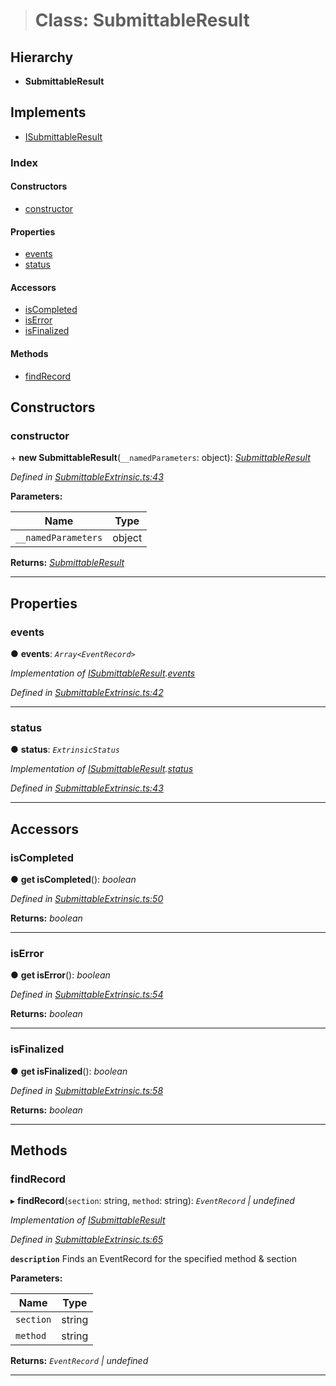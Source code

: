 > # Class: SubmittableResult

## Hierarchy

* **SubmittableResult**

## Implements

* [ISubmittableResult](../interfaces/_submittableextrinsic_.isubmittableresult.md)

### Index

#### Constructors

* [constructor](_submittableextrinsic_.submittableresult.md#constructor)

#### Properties

* [events](_submittableextrinsic_.submittableresult.md#events)
* [status](_submittableextrinsic_.submittableresult.md#status)

#### Accessors

* [isCompleted](_submittableextrinsic_.submittableresult.md#iscompleted)
* [isError](_submittableextrinsic_.submittableresult.md#iserror)
* [isFinalized](_submittableextrinsic_.submittableresult.md#isfinalized)

#### Methods

* [findRecord](_submittableextrinsic_.submittableresult.md#findrecord)

## Constructors

###  constructor

\+ **new SubmittableResult**(`__namedParameters`: object): *[SubmittableResult](_submittableextrinsic_.submittableresult.md)*

*Defined in [SubmittableExtrinsic.ts:43](https://github.com/polkadot-js/api/blob/68b07eb/packages/api/src/SubmittableExtrinsic.ts#L43)*

**Parameters:**

Name | Type |
------ | ------ |
`__namedParameters` | object |

**Returns:** *[SubmittableResult](_submittableextrinsic_.submittableresult.md)*

___

## Properties

###  events

● **events**: *`Array<EventRecord>`*

*Implementation of [ISubmittableResult](../interfaces/_submittableextrinsic_.isubmittableresult.md).[events](../interfaces/_submittableextrinsic_.isubmittableresult.md#events)*

*Defined in [SubmittableExtrinsic.ts:42](https://github.com/polkadot-js/api/blob/68b07eb/packages/api/src/SubmittableExtrinsic.ts#L42)*

___

###  status

● **status**: *`ExtrinsicStatus`*

*Implementation of [ISubmittableResult](../interfaces/_submittableextrinsic_.isubmittableresult.md).[status](../interfaces/_submittableextrinsic_.isubmittableresult.md#status)*

*Defined in [SubmittableExtrinsic.ts:43](https://github.com/polkadot-js/api/blob/68b07eb/packages/api/src/SubmittableExtrinsic.ts#L43)*

___

## Accessors

###  isCompleted

● **get isCompleted**(): *boolean*

*Defined in [SubmittableExtrinsic.ts:50](https://github.com/polkadot-js/api/blob/68b07eb/packages/api/src/SubmittableExtrinsic.ts#L50)*

**Returns:** *boolean*

___

###  isError

● **get isError**(): *boolean*

*Defined in [SubmittableExtrinsic.ts:54](https://github.com/polkadot-js/api/blob/68b07eb/packages/api/src/SubmittableExtrinsic.ts#L54)*

**Returns:** *boolean*

___

###  isFinalized

● **get isFinalized**(): *boolean*

*Defined in [SubmittableExtrinsic.ts:58](https://github.com/polkadot-js/api/blob/68b07eb/packages/api/src/SubmittableExtrinsic.ts#L58)*

**Returns:** *boolean*

___

## Methods

###  findRecord

▸ **findRecord**(`section`: string, `method`: string): *`EventRecord` | undefined*

*Implementation of [ISubmittableResult](../interfaces/_submittableextrinsic_.isubmittableresult.md)*

*Defined in [SubmittableExtrinsic.ts:65](https://github.com/polkadot-js/api/blob/68b07eb/packages/api/src/SubmittableExtrinsic.ts#L65)*

**`description`** Finds an EventRecord for the specified method & section

**Parameters:**

Name | Type |
------ | ------ |
`section` | string |
`method` | string |

**Returns:** *`EventRecord` | undefined*

___